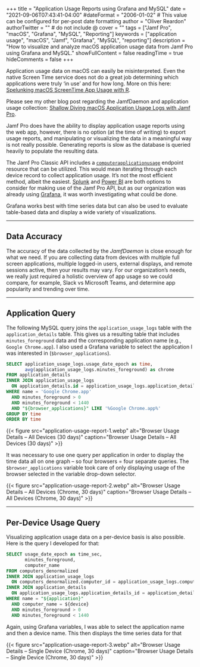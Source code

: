 +++
title = "Application Usage Reports using Grafana and MySQL"
date = "2021-09-06T07:43:41-04:00"
#dateFormat = "2006-01-02" # This value can be configured for per-post date formatting
author = "Oliver Reardon"
authorTwitter = "" # do not include @
cover = ""
tags = ["Jamf Pro", "macOS", "Grafana", "MySQL", "Reporting"]
keywords = ["application usage", "macOS", "Jamf", "Grafana", "MySQL", "reporting"]
description = "How to visualize and analyze macOS application usage data from Jamf Pro using Grafana and MySQL."
showFullContent = false
readingTime = true
hideComments = false
+++

Application usage data on macOS can easily be misinterpreted. Even the native Screen Time service does not do a great job determining which applications were truly ‘in use’ and for how long. More on this here: [Spelunking macOS ScreenTime App Usage with R](https://www.r-bloggers.com/2019/10/spelunking-macos-screentime-app-usage-with-r/).

Please see my other blog post regarding the JamfDaemon and application usage collection: [Shallow Diving macOS Application Usage Logs with Jamf Pro](/posts/shallow-diving-macos-application-usage-logs/).

Jamf Pro does have the ability to display application usage reports using the web app, however, there is no option (at the time of writing) to export usage reports, and manipulating or visualizing the data in a meaningful way is not really possible. Generating reports is slow as the database is queried heavily to populate the resulting data.

The Jamf Pro Classic API includes a [`computerapplicationusage`](https://developer.jamf.com/jamf-pro/reference/computerapplicationusage) endpoint resource that can be utilized. This would mean iterating through each device record to collect application usage. It’s not the most efficient method, albeit the easiest. [Splunk](https://splunkbase.splunk.com/app/4729#/overview) and [Power BI](https://marketplace.jamf.com/details/power-bi) are both options to consider for making use of the Jamf Pro API, but as our organization was already using [Grafana](https://grafana.com/), it was worth investigating what could be done.

Grafana works best with time series data but can also be used to evaluate table-based data and display a wide variety of visualizations.

---

## Data Accuracy

The accuracy of the data collected by the _JamfDaemon_ is close enough for what we need. If you are collecting data from devices with multiple full screen applications, multiple logged-in users, external displays, and remote sessions active, then your results may vary. For our organization’s needs, we really just required a holistic overview of app usage so we could compare, for example, Slack vs Microsoft Teams, and determine app popularity and trending over time.

---

## Application Query

The following MySQL query joins the `application_usage_logs` table with the `application_details` table. This gives us a resulting table that includes `minutes_foreground` data and the corresponding application name (e.g., `Google Chrome.app`). I also used a Grafana variable to select the application I was interested in (`$browser_applications`).

```sql
SELECT application_usage_logs.usage_date_epoch as time,
       avg(application_usage_logs.minutes_foreground) as chrome
FROM application_details
INNER JOIN application_usage_logs
  ON application_details.id = application_usage_logs.application_details_id
WHERE name = 'Google Chrome.app'
  AND minutes_foreground > 0
  AND minutes_foreground < 1440
  AND "${browser_applications}" LIKE '%Google Chrome.app%'
GROUP BY time
ORDER BY time
```

{{< figure src="application-usage-report-1.webp" alt="Browser Usage Details – All Devices (30 days)" caption="Browser Usage Details – All Devices (30 days)" >}}
 
It was necessary to use one query per application in order to display the time data all on one graph – so four browsers = four separate queries. The `$browser_applications` variable took care of only displaying usage of the browser selected in the variable drop-down selector.

{{< figure src="application-usage-report-2.webp" alt="Browser Usage Details – All Devices (Chrome, 30 days)" caption="Browser Usage Details – All Devices (Chrome, 30 days)" >}}

---

## Per-Device Usage Query

Visualizing application usage data on a per-device basis is also possible. Here is the query I developed for that:

```sql
SELECT usage_date_epoch as time_sec,
       minutes_foreground,
       computer_name
FROM computers_denormalized
INNER JOIN application_usage_logs
  ON computers_denormalized.computer_id = application_usage_logs.computer_id
INNER JOIN application_details
  ON application_usage_logs.application_details_id = application_details.id
WHERE name = "${application}"
  AND computer_name = ${device}
  AND minutes_foreground > 0
  AND minutes_foreground < 1440
```

Again, using Grafana variables, I was able to select the application name and then a device name. This then displays the time series data for that

{{< figure src="application-usage-report-3.webp" alt="Browser Usage Details – Single Device (Chrome, 30 days)" caption="Browser Usage Details – Single Device (Chrome, 30 days)" >}}